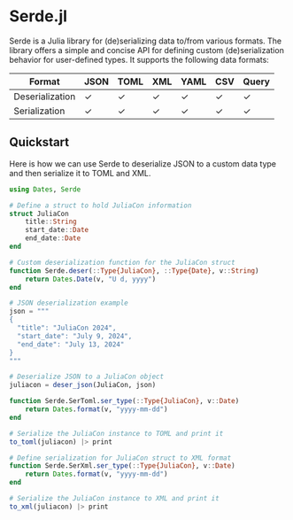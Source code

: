 # Serde.jl

Serde is a Julia library for (de)serializing data to/from various formats. The library offers a simple and concise API for defining custom (de)serialization behavior for user-defined types.  It supports the following data formats:

|     Format      | JSON | TOML | XML | YAML | CSV | Query |
|-----------------|------|------|-----|------|-----|-------|
| Deserialization |   ✓  |   ✓  |  ✓  |   ✓  |  ✓  |   ✓   |
| Serialization   |   ✓  |   ✓  |  ✓  |   ✓  |  ✓  |   ✓   |

## Quickstart

Here is how we can use Serde to deserialize JSON to a custom data type and then serialize it to TOML and XML.

```julia
using Dates, Serde

# Define a struct to hold JuliaCon information
struct JuliaCon
    title::String
    start_date::Date
    end_date::Date
end

# Custom deserialization function for the JuliaCon struct
function Serde.deser(::Type{JuliaCon}, ::Type{Date}, v::String)
    return Dates.Date(v, "U d, yyyy")
end 

# JSON deserialization example
json = """
{
  "title": "JuliaCon 2024",
  "start_date": "July 9, 2024",
  "end_date": "July 13, 2024"
}
"""

# Deserialize JSON to a JuliaCon object
juliacon = deser_json(JuliaCon, json)

function Serde.SerToml.ser_type(::Type{JuliaCon}, v::Date)
    return Dates.format(v, "yyyy-mm-dd")
end

# Serialize the JuliaCon instance to TOML and print it
to_toml(juliacon) |> print

# Define serialization for JuliaCon struct to XML format
function Serde.SerXml.ser_type(::Type{JuliaCon}, v::Date)
    return Dates.format(v, "yyyy-mm-dd")
end

# Serialize the JuliaCon instance to XML and print it
to_xml(juliacon) |> print
```
